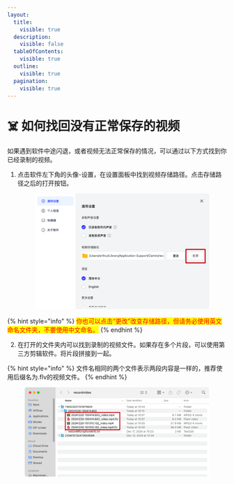 ```yaml
---
layout:
  title:
    visible: true
  description:
    visible: false
  tableOfContents:
    visible: true
  outline:
    visible: true
  pagination:
    visible: true
---
```


# ☠️ 如何找回没有正常保存的视频

如果遇到软件中途闪退，或者视频无法正常保存的情况，可以通过以下方式找到你已经录制的视频。

1.  点击软件左下角的头像-设置，在设置面板中找到视频存储路径。点击存储路径之后的打开按钮。

    <figure><img src="../.gitbook/assets/image (116).png" alt=""><figcaption></figcaption></figure>

{% hint style="info" %}
&#x20; <mark style="color:red;">你也可以点击“更改”改变存储路径，但请务必使用英文命名文件夹，不要使用中文命名。</mark>
{% endhint %}

2. 在打开的文件夹内可以找到录制的视频文件。如果存在多个片段，可以使用第三方剪辑软件。将片段拼接到一起。

{% hint style="info" %}
文件名相同的两个文件表示两段内容是一样的，推荐使用后缀名为.flv的视频文件。
{% endhint %}

<figure><img src="../.gitbook/assets/image (117).png" alt=""><figcaption></figcaption></figure>




